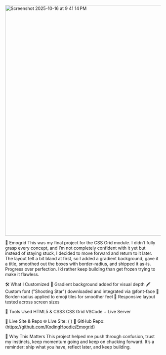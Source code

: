 <img width="1410" height="743" alt="Screenshot 2025-10-16 at 9 41 14 PM" src="https://github.com/user-attachments/assets/7e1c1771-a45a-4766-b10f-892c9fe261cd" />

🧩 Emogrid
This was my final project for the CSS Grid module. I didn’t fully grasp every concept, and I’m not completely confident with it yet but instead of staying stuck, I decided to move forward and return to it later. 
The layout felt a bit bland at first, so I added a gradient background, gave it a title, smoothed out the boxes with border-radius, and shipped it as-is. Progress over perfection. I’d rather keep building than get frozen trying to make it flawless.

🛠️ What I Customized
🎨 Gradient background added for visual depth 🖋️ Custom font ("Shooting Star") downloaded and integrated via @font-face 
🧊 Border-radius applied to emoji tiles for smoother feel 
📱 Responsive layout tested across screen sizes

🚀 Tools Used
HTML5 & CSS3 CSS Grid VSCode + Live Server

🔗 Live Site & Repo
🌐 Live Site: ( ) 📁 GitHub Repo: (https://github.com/KodingHoodie/Emogrid)

🙌 Why This Matters
This project helped me push through confusion, trust my instincts, keep momentum going and keep on chucking forward. It’s a reminder: ship what you have, reflect later, and keep building.

